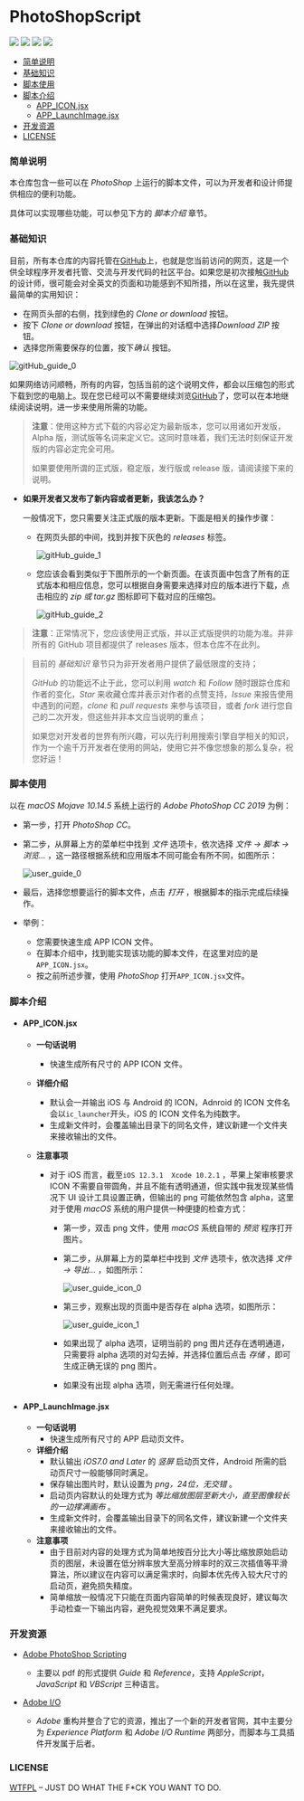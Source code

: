 # PhotoShopScript

![](<https://img.shields.io/badge/license-WTFPL-lightgrey.svg>) ![](<https://img.shields.io/badge/environment-PhotoShop-blue.svg>) ![](<https://img.shields.io/badge/program-JavaScript-brightgreen.svg>) ![](<https://img.shields.io/badge/version-1.0.0-brightgreen.svg>)

* [简单说明](#简单说明)
* [基础知识](#基础知识)
* [脚本使用](#脚本使用)
* [脚本介绍](#脚本介绍)
  * [APP_ICON.jsx](#app_icon.jsx)
  * [APP_LaunchImage.jsx](#app_launchimage.jsx)
* [开发资源](#开发资源)
* [LICENSE](#LICENSE)

### 简单说明

本仓库包含一些可以在 *PhotoShop* 上运行的脚本文件，可以为开发者和设计师提供相应的便利功能。

具体可以实现哪些功能，可以参见下方的 *脚本介绍* 章节。

### 基础知识

目前，所有本仓库的内容托管在[GitHub](https://github.com/)上，也就是您当前访问的网页，这是一个供全球程序开发者托管、交流与开发代码的社区平台。如果您是初次接触[GitHub](https://github.com/)的设计师，很可能会对全英文的页面和功能感到不知所措，所以在这里，我先提供最简单的实用知识：

* 在网页头部的右侧，找到绿色的 *Clone or download* 按钮。
* 按下 *Clone or download* 按钮，在弹出的对话框中选择*Download ZIP* 按钮。
* 选择您所需要保存的位置，按下*确认* 按钮。

![gitHub_guide_0](./GuideSources/gitHub_guide_0.jpg)

如果网络访问顺畅，所有的内容，包括当前的这个说明文件，都会以压缩包的形式下载到您的电脑上。现在您已经可以不需要继续浏览[GitHub](https://github.com/)了，您可以在本地继续阅读说明，进一步来使用所需的功能。

> **注意**：使用这种方式下载的内容必定为最新版本，您可以用诸如开发版，Alpha 版，测试版等名词来定义它。这同时意味着，我们无法时刻保证开发版的内容必定完全可用。
>
> 如果要使用所谓的正式版，稳定版，发行版或 release 版，请阅读接下来的说明。

* **如果开发者又发布了新内容或者更新，我该怎么办？**

  一般情况下，您只需要关注正式版的版本更新。下面是相关的操作步骤：

  * 在网页头部的中间，找到并按下灰色的 *releases* 标签。

    ![gitHub_guide_1](./GuideSources/gitHub_guide_1.jpg)

  * 您应该会看到类似于下图所示的一个新页面。在该页面中包含了所有的正式版本和相应信息，您可以根据自身需要来选择对应的版本进行下载，点击相应的 *zip 或 tar.gz* 图标即可下载对应的压缩包。

    ![gitHub_guide_2](./GuideSources/gitHub_guide_2.jpg)

> **注意**：正常情况下，您应该使用正式版，并以正式版提供的功能为准。并非所有的 GitHub 项目都提供了 releases 版本，但本仓库不在此列。

> 目前的 *基础知识* 章节只为非开发者用户提供了最低限度的支持；
>
> *GitHub* 的功能远不止于此，您可以利用 *watch* 和 *Follow* 随时跟踪仓库和作者的变化，*Star* 来收藏仓库并表示对作者的点赞支持，*Issue* 来报告使用中遇到的问题，*clone* 和 *pull requests* 来参与该项目，或者 *fork* 进行您自己的二次开发，但这些并非本文应当说明的重点；
>
> 如果您对开发者的世界有所兴趣，可以先行利用搜索引擎自学相关的知识，作为一个逾千万开发者在使用的网站，使用它并不像您想象的那么复杂，祝您好运！

### 脚本使用

以在 *macOS Mojave 10.14.5* 系统上运行的 *Adobe PhotoShop CC 2019* 为例：

* 第一步，打开 *PhotoShop CC*。

* 第二步，从屏幕上方的菜单栏中找到 *文件* 选项卡，依次选择 *文件 -> 脚本 -> 浏览...* ，这一路径根据系统和应用版本不同可能会有所不同，如图所示：

  ![user_guide_0](./GuideSources/user_guide_0.jpg)

* 最后，选择您想要运行的脚本文件，点击 *打开* ，根据脚本的指示完成后续操作。

* 举例：

  * 您需要快速生成 APP ICON 文件。
  * 在脚本介绍中，找到能实现该功能的脚本文件，在这里对应的是``APP_ICON.jsx``。
  * 按之前所述步骤，使用 *PhotoShop* 打开``APP_ICON.jsx``文件。

### 脚本介绍

* #### APP_ICON.jsx

  * **一句话说明**  

    * 快速生成所有尺寸的 APP ICON 文件。

  * **详细介绍**

    * 默认会一并输出 iOS 与 Android 的 ICON，Adnroid 的 ICON 文件名会以``ic_launcher``开头，iOS 的 ICON 文件名为纯数字。
    * 生成新文件时，会覆盖输出目录下的同名文件，建议新建一个文件夹来接收输出的文件。

  * **注意事项**

    * 对于 iOS 而言，截至``iOS 12.3.1  Xcode 10.2.1`` ，苹果上架审核要求 ICON 不需要自带圆角，并且不能有透明通道，但实践中我发现某些情况下 UI 设计工具设置正确，但输出的 png 可能依然包含 alpha，这里对于使用 *macOS* 系统的用户提供一种便捷的检查方式：

      * 第一步，双击 png 文件，使用 *macOS* 系统自带的 *预览* 程序打开图片。

      * 第二步，从屏幕上方的菜单栏中找到 *文件* 选项卡，依次选择 *文件 -> 导出...* ，如图所示：

        ![user_guide_icon_0](./GuideSources/user_guide_icon_0.jpg)

      * 第三步，观察出现的页面中是否存在 alpha 选项，如图所示：

        ![user_guide_icon_1](./GuideSources/user_guide_icon_1.jpg)

      * 如果出现了 alpha 选项，证明当前的 png 图片还存在透明通道，只需要将 alpha 选项的对勾去掉，并选择位置后点击 *存储* ，即可生成正确无误的 png 图片。

      * 如果没有出现 alpha 选项，则无需进行任何处理。

* #### APP_LaunchImage.jsx

  * **一句话说明**
    * 快速生成所有尺寸的 APP 启动页文件。
  * **详细介绍**
    * 默认输出 *iOS7.0 and Later* 的 *竖屏* 启动页文件，Android 所需的启动页尺寸一般能够同时满足。
    * 保存输出图片时，默认设置为 *png，24位，无交错* 。
    * 启动页内容默认的处理方式为 *等比缩放图层至新大小，直至图像较长的一边撑满画布* 。
    * 生成新文件时，会覆盖输出目录下的同名文件，建议新建一个文件夹来接收输出的文件。
  * **注意事项**
    * 由于目前对内容的处理方式为简单地按百分比大小等比缩放原始启动页的图层，未设置在低分辨率放大至高分辨率时的双三次插值等平滑算法，所以建议在内容可以满足需求时，向脚本优先传入较大尺寸的启动页，避免损失精度。
    * 简单缩放一般情况下只能在页面内容简单的时候表现良好，建议每次手动检查一下输出内容，避免视觉效果不满足要求。

### 开发资源

* [Adobe PhotoShop Scripting](https://www.adobe.com/devnet/photoshop/scripting.html)
  * 主要以 pdf 的形式提供 *Guide* 和 *Reference*，支持 *AppleScript*，*JavaScript* 和 *VBScript* 三种语言。

* [Adobe I/O](<https://www.adobe.io/>)
  * *Adobe* 重构并整合了它的资源，推出了一个新的开发者官网，其中主要分为 *Experience Platform* 和 *Adobe I/O Runtime* 两部分，而脚本与工具插件开发属于后者。

### LICENSE

[WTFPL](<http://www.wtfpl.net/about/>) – JUST DO WHAT THE F*CK YOU WANT TO DO.

